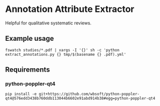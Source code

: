# Annotation Attribute Extractor

Helpful for qualitative systematic reviews.

## Example usage

    fswatch studies/*.pdf | xargs -I '{}' sh -c 'python extract_annotations.py {} tmp/$(basename {} .pdf).yml'

## Requirements

### python-poppler-qt4

    pip install -e git+https://github.com/wbsoft/python-poppler-qt4@576edd3438b760ddb113044b6602e91abd914b38#egg=python-poppler-qt4
